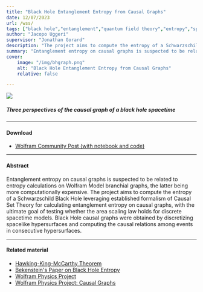 ```yaml
---
title: "Black Hole Entanglement Entropy from Causal Graphs" 
date: 12/07/2023
url: /wss/
tags: ["black hole","entanglement","quantum field theory","entropy","space time"]
author: "Jacopo Uggeri"
supervisor: "Jonathan Gorard"
description: "The project aims to compute the entropy of a Schwarzschild Black Hole leveraging established formalism of Causal Set Theory for calculating entanglement entropy on causal graphs, with the ultimate goal of testing whether the area scaling law holds for discrete spacetime models." 
summary: "Entanglement entropy on causal graphs is suspected to be related to entropy calculations on Wolfram Model branchial graphs, the latter being more computationally expensive. The project aims to compute the entropy of a Schwarzschild Black Hole leveraging established formalism of Causal Set Theory for calculating entanglement entropy on causal graphs, with the ultimate goal of testing whether the area scaling law holds for discrete spacetime models. Black Hole causal graphs were obtained by discretizing spacelike hypersurfaces and computing the causal relations among events in consecutive hypersurfaces." 
cover:
    image: "/img/bhgraph.png"
    alt: "Black Hole Entanglement Entropy from Causal Graphs"
    relative: false

---
```


![](/img/bhgraph.png)
##### Three perspectives of the causal graph of a black hole spacetime

---

#### Download

+ [Wolfram Community Post (with notebook and code)](/docs/msci.pdf)

---

#### Abstract

Entanglement entropy on causal graphs is suspected to be related to entropy calculations on Wolfram Model branchial graphs, the latter being more computationally expensive. The project aims to compute the entropy of a Schwarzschild Black Hole leveraging established formalism of Causal Set Theory for calculating entanglement entropy on causal graphs, with the ultimate goal of testing whether the area scaling law holds for discrete spacetime models. Black Hole causal graphs were obtained by discretizing spacelike hypersurfaces and computing the causal relations among events in consecutive hypersurfaces.

---

#### Related material

+ [Hawking-King-McCarthy Theorem](https://pubs.aip.org/aip/jmp/article-abstract/17/2/174/224641/A-new-topology-for-curved-space-time-which?redirectedFrom=fulltext)
+ [Bekenstein's Paper on Black Hole Entropy](https://journals.aps.org/prd/abstract/10.1103/PhysRevD.7.2333)
+ [Wolfram Physics Project](https://www.wolframphysics.org/)
+ [Wolfram Physics Project: Causal Graphs](https://www.wolframphysics.org/technical-introduction/the-updating-process-in-our-models/the-role-of-causal-graphs/)

